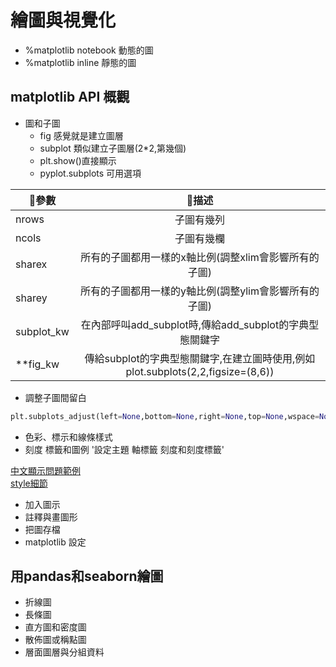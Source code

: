 # 繪圖與視覺化
* %matplotlib notebook 動態的圖
* %matplotlib inline 靜態的圖
## matplotlib API 概觀
* 圖和子圖
  * fig 感覺就是建立圖層
  * subplot 類似建立子圖層(2*2,第幾個)
  * plt.show()直接顯示
  * pyplot.subplots 可用選項

|🥉參數|🦉描述|
| --------- |:---------:|
|nrows|子圖有幾列|
|ncols|子圖有幾欄|
|sharex|所有的子圖都用一樣的x軸比例(調整xlim會影響所有的子圖)|
|sharey|所有的子圖都用一樣的y軸比例(調整ylim會影響所有的子圖)|
|subplot_kw|在內部呼叫add_subplot時,傳給add_subplot的字典型態關鍵字|
|**fig_kw|傳給subplot的字典型態關鍵字,在建立圖時使用,例如plot.subplots(2,2,figsize=(8,6))|

* 調整子圖間留白

```python
plt.subplots_adjust(left=None,bottom=None,right=None,top=None,wspace=None,hspace=None)
```

* 色彩、標示和線條樣式
* 刻度 標籤和圖例
'設定主題 軸標籤 刻度和刻度標籤'

[中文顯示問題範例](https://colab.research.google.com/github/willismax/matplotlib_show_chinese_in_colab/blob/master/matplotlib_show_chinese_in_colab.ipynb#scrollTo=YF7KkDLjH1JL)  
[style細節](https://ithelp.ithome.com.tw/articles/10222330)

* 加入圖示
* 註釋與畫圖形
* 把圖存檔
* matplotlib 設定
## 用pandas和seaborn繪圖
* 折線圖
* 長條圖
* 直方圖和密度圖
* 散佈圖或稱點圖
* 層面圖層與分組資料
